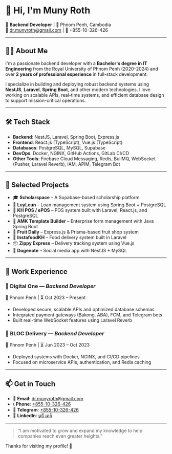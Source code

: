 # 👋 Hi, I'm Muny Roth

🎯 **Backend Developer** | 📍 Phnom Penh, Cambodia  
📧 dr.munyroth@gmail.com | 📱 +855-10-326-426

---

## 👨‍💻 About Me

I'm a passionate backend developer with a **Bachelor's degree in IT Engineering** from the Royal University of Phnom Penh (2020–2024) and over **2 years of professional experience** in full-stack development.

I specialize in building and deploying robust backend systems using **NestJS**, **Laravel**, **Spring Boot**, and other modern technologies. I love working on scalable APIs, real-time systems, and efficient database design to support mission-critical operations.

---

## 🛠️ Tech Stack

- **Backend**: NestJS, Laravel, Spring Boot, Express.js
- **Frontend**: React.js (TypeScript), Vue.js (TypeScript)
- **Databases**: PostgreSQL, MySQL, Supabase
- **DevOps**: Docker, NGINX, GitHub Actions, GitLab CI/CD
- **Other Tools**: Firebase Cloud Messaging, Redis, BullMQ, WebSocket (Pusher, Laravel Reverb), IAM, APIM, Telegram Bot

---

## 🧩 Selected Projects

- 🎓 **Scholarspace** – A Supabase-based scholarship platform
- 💸 **LuyLeun** – Loan management system using Spring Boot + PostgreSQL
- 🛒 **KH POS / ePOS** – POS system built with Laravel, React.js, and PostgreSQL
- 🧾 **AMK Template Builder** – Enterprise form management with Java Spring Boot
- 🍇 **Fruit Daily** – Express.js & Prisma-based fruit shop system
- 🍔 **InstafoodKH** – Food delivery system built in Laravel
- 📦 **Zippy Express** – Delivery tracking system using Vue.js
- 💬 **Dogenote** – Social media app with NestJS + MySQL

---

## 💼 Work Experience

### 🔹 Digital One — *Backend Developer*
📍 Phnom Penh | ⏳ Oct 2023 – Present
- Developed secure, scalable APIs and optimized database schemas
- Integrated payment gateways (Bakong, ABA), FCM, and Telegram bots
- Built real-time WebSocket features using Laravel Reverb

### 🔹 BLOC Delivery — *Backend Developer*
📍 Phnom Penh | ⏳ Jun 2023 – Oct 2023
- Deployed systems with Docker, NGINX, and CI/CD pipelines
- Focused on microservice APIs, authentication, and Redis caching

---

## 📫 Get in Touch

- 📧 **Email**: [dr.munyroth@gmail.com](mailto:dr.munyroth@gmail.com)
- 📞 **Phone**: [+855-10-326-426](tel:+85510326426)
- 💬 **Telegram**: [+855-10-326-426](https://t.me/munyroth)
- 💼 **LinkedIn**: [មុនី រតន៍](https://linkedin.com/in/munyroth)

---

> “I am motivated to grow and expand my knowledge to help companies reach even greater heights.”

Thanks for visiting my profile! 🌟